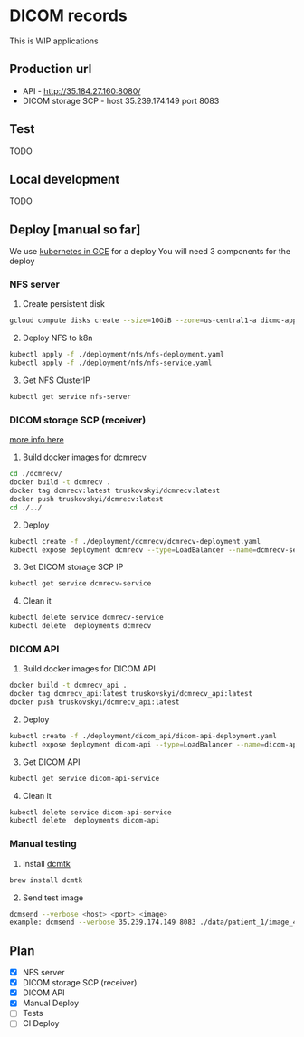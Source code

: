 # DICOM records
This is WIP applications


## Production url
* API - http://35.184.27.160:8080/
* DICOM storage SCP - host 35.239.174.149 port 8083

## Test
TODO

## Local development
TODO

## Deploy [manual so far]
We use [kubernetes in GCE](https://kubernetes.io/docs/setup/turnkey/gce/) for a deploy
You will need 3 components for the deploy


### NFS server

1. Create persistent disk
```bash
gcloud compute disks create --size=10GiB --zone=us-central1-a dicmo-app-storage
```

2. Deploy NFS to k8n
```bash
kubectl apply -f ./deployment/nfs/nfs-deployment.yaml
kubectl apply -f ./deployment/nfs/nfs-service.yaml
```

3. Get NFS ClusterIP
```bash
kubectl get service nfs-server
```


### DICOM storage SCP (receiver)

[more info here](https://support.dcmtk.org/docs/dcmrecv.html)

1. Build docker images for dcmrecv

```bash
cd ./dcmrecv/
docker build -t dcmrecv .
docker tag dcmrecv:latest truskovskyi/dcmrecv:latest
docker push truskovskyi/dcmrecv:latest
cd ./../
```

2. Deploy
```bash
kubectl create -f ./deployment/dcmrecv/dcmrecv-deployment.yaml
kubectl expose deployment dcmrecv --type=LoadBalancer --name=dcmrecv-service
```

3. Get DICOM storage SCP IP
```bash
kubectl get service dcmrecv-service
```

4. Clean it
```bash
kubectl delete service dcmrecv-service
kubectl delete  deployments dcmrecv
```

### DICOM API

1. Build docker images for DICOM API
```bash
docker build -t dcmrecv_api .
docker tag dcmrecv_api:latest truskovskyi/dcmrecv_api:latest
docker push truskovskyi/dcmrecv_api:latest
```

2. Deploy
```bash
kubectl create -f ./deployment/dicom_api/dicom-api-deployment.yaml
kubectl expose deployment dicom-api --type=LoadBalancer --name=dicom-api-service
```

3. Get DICOM API
```bash
kubectl get service dicom-api-service
```

4. Clean it
```bash
kubectl delete service dicom-api-service
kubectl delete  deployments dicom-api
```

### Manual testing

1. Install [dcmtk](https://dicom.offis.de/dcmtk.php.en)

```bash
brew install dcmtk
```

2. Send test image
```bash
dcmsend --verbose <host> <port> <image>
example: dcmsend --verbose 35.239.174.149 8083 ./data/patient_1/image_49.dcm
```



## Plan

- [x] NFS server
- [x] DICOM storage SCP (receiver)
- [x] DICOM API
- [x] Manual Deploy
- [ ] Tests
- [ ] CI Deploy
